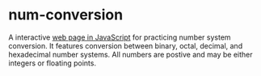 # num-conversion
A interactive [web page in JavaScript](https://rawgit.com/sekewei/num-conversion/master/index.html) for practicing number system conversion. It features conversion between binary, octal, decimal, and hexadecimal number systems. All numbers are postive and may be either integers or floating points.
